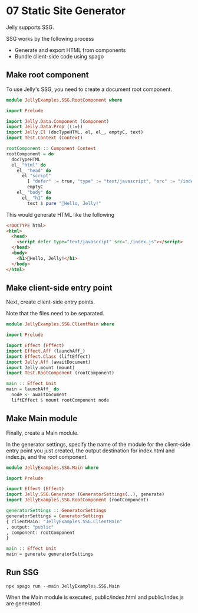 # 07 Static Site Generator

Jelly supports SSG.

SSG works by the following process

- Generate and export HTML from components
- Bundle client-side code using spago

## Make root component

To use Jelly's SSG, you need to create a document root component.

```purs
module JellyExamples.SSG.RootComponent where

import Prelude

import Jelly.Data.Component (Component)
import Jelly.Data.Prop ((:=))
import Jelly.El (docTypeHTML, el, el_, emptyC, text)
import Test.Context (Context)

rootComponent :: Component Context
rootComponent = do
  docTypeHTML
  el_ "html" do
    el_ "head" do
      el "script"
        [ "defer" := true, "type" := "text/javascript", "src" := "/index.js" ]
        emptyC
    el_ "body" do
      el_ "h1" do
        text $ pure "🍮Hello, Jelly!"

```

This would generate HTML like the following

```html
<!DOCTYPE html>
<html>
  <head>
    <script defer type="text/javascript" src="./index.js"></script>
  </head>
  <body>
    <h1>🍮Hello, Jelly!</h1>
  </body>
</html>
```

## Make client-side entry point

Next, create client-side entry points.

Note that the files need to be separated.

```purs
module JellyExamples.SSG.ClientMain where

import Prelude

import Effect (Effect)
import Effect.Aff (launchAff_)
import Effect.Class (liftEffect)
import Jelly.Aff (awaitDocument)
import Jelly.mount (mount)
import Test.RootComponent (rootComponent)

main :: Effect Unit
main = launchAff_ do
  node <- awaitDocument
  liftEffect $ mount rootComponent node
```

## Make Main module

Finally, create a Main module.

In the generator settings, specify the name of the module for the client-side entry point you just created, the output destination for index.html and index.js, and the root component.

```purs
module JellyExamples.SSG.Main where

import Prelude

import Effect (Effect)
import Jelly.SSG.Generator (GeneratorSettings(..), generate)
import JellyExamples.SSG.RootComponent (rootComponent)

generatorSettings :: GeneratorSettings
generatorSettings = GeneratorSettings
{ clientMain: "JellyExamples.SSG.ClientMain"
, output: "public"
, component: rootComponent
}

main :: Effect Unit
main = generate generatorSettings
```

## Run SSG

```
npx spago run --main JellyExamples.SSG.Main
```

When the Main module is executed, public/index.html and public/index.js are generated.
